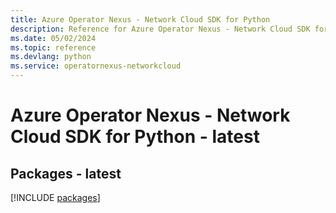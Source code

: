 ```yaml
---
title: Azure Operator Nexus - Network Cloud SDK for Python
description: Reference for Azure Operator Nexus - Network Cloud SDK for Python
ms.date: 05/02/2024
ms.topic: reference
ms.devlang: python
ms.service: operatornexus-networkcloud
---
```

# Azure Operator Nexus - Network Cloud SDK for Python - latest
## Packages - latest
[!INCLUDE [packages](operator-nexus---network-cloud-index.md)]